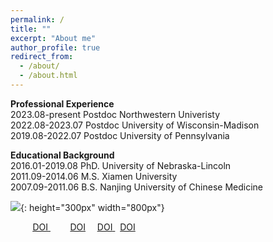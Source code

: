 ```yaml
---
permalink: /
title: ""
excerpt: "About me"
author_profile: true
redirect_from: 
  - /about/
  - /about.html
---
```


<span style='color: $twitter-color;'>**Professional Experience**</span>
<br/>2023.08-present    Postdoc Northwestern Univeristy
<br/>2022.08-2023.07    Postdoc University of Wisconsin-Madison
<br/>2019.08-2022.07    Postdoc University of Pennsylvania

<span style='color: $twitter-color;'>**Educational Background**</span>
<br/>2016.01-2019.08    PhD. University of Nebraska-Lincoln
<br/>2011.09-2014.06    M.S. Xiamen University 
<br/>2007.09-2011.06    B.S. Nanjing University of Chinese Medicine

![]({{site.baseurl}}/images/website_homepage.png){: height="300px" width="800px"}
<div class="justify">
<span>
&nbsp;&nbsp;&nbsp;&nbsp;&nbsp;&nbsp;&nbsp;&nbsp;<i class="fab fa-sistrix" style="color: #f53100;"></i> <a href="https://pubs.acs.org/doi/abs/10.1021/jacs.2c09700"> <u>DOI</u> </a>
&nbsp;&nbsp;&nbsp;&nbsp;&nbsp;&nbsp;&nbsp;&nbsp;<i class="fab fa-sistrix" style="color: #f53100;"></i><u>DOI</u>
&ensp;&nbsp;<i class="fab fa-sistrix" style="color: #f53100;"></i> <a href="https://doi.org/10.1038/s41563-023-01612-2"> <u>DOI</u> </a>
&nbsp;&nbsp;<i class="fab fa-sistrix" style="color: #f53100;"></i><u>DOI</u>
</span>
</div>

